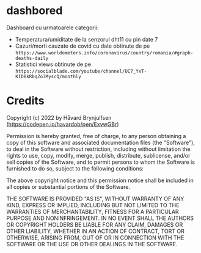
# dashbored

Dashboard cu urmatoarele categorii:
 - Temperatura/umiditate de la senzorul dht11 cu pin date 7
 - Cazuri/morti cauzate de covid cu date obtinute de pe `https://www.worldometers.info/coronavirus/country/romania/#graph-deaths-daily`
 - Statistici views obtinute de pe `https://socialblade.com/youtube/channel/UC7_YxT-KID8kRbqZo7MyscQ/monthly`

# Credits

Copyright (c) 2022 by Håvard Brynjulfsen (https://codepen.io/havardob/pen/ExvwGBr)

Permission is hereby granted, free of charge, to any person obtaining a copy of this software and associated documentation files (the "Software"), to deal in the Software without restriction, including without limitation the rights to use, copy, modify, merge, publish, distribute, sublicense, and/or sell copies of the Software, and to permit persons to whom the Software is furnished to do so, subject to the following conditions:

The above copyright notice and this permission notice shall be included in all copies or substantial portions of the Software.

THE SOFTWARE IS PROVIDED "AS IS", WITHOUT WARRANTY OF ANY KIND, EXPRESS OR IMPLIED, INCLUDING BUT NOT LIMITED TO THE WARRANTIES OF MERCHANTABILITY, FITNESS FOR A PARTICULAR PURPOSE AND NONINFRINGEMENT. IN NO EVENT SHALL THE AUTHORS OR COPYRIGHT HOLDERS BE LIABLE FOR ANY CLAIM, DAMAGES OR OTHER LIABILITY, WHETHER IN AN ACTION OF CONTRACT, TORT OR OTHERWISE, ARISING FROM, OUT OF OR IN CONNECTION WITH THE SOFTWARE OR THE USE OR OTHER DEALINGS IN THE SOFTWARE.

